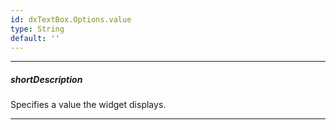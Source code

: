 ```yaml
---
id: dxTextBox.Options.value
type: String
default: ''
---
```

---
##### shortDescription
Specifies a value the widget displays.

---
